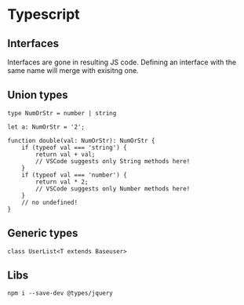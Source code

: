 Typescript
====

## Interfaces

Interfaces are gone in resulting JS code.
Defining an interface with the same name will merge with exisitng one.

## Union types

```
type NumOrStr = number | string

let a: NumOrStr = '2';

function double(val: NumOrStr): NumOrStr {
    if (typeof val === 'string') {
        return val + val;
        // VSCode suggests only String methods here!
    }
    if (typeof val === 'number') {
        return val * 2;
        // VSCode suggests only Number methods here!
    }
    // no undefined!
}
```

## Generic types

```
class UserList<T extends Baseuser>
```

## Libs

    npm i --save-dev @types/jquery

